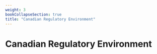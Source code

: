 ```yaml
---
weight: 3
bookCollapseSection: true
title: "Canadian Regulatory Environment"
---
```


# Canadian Regulatory Environment

